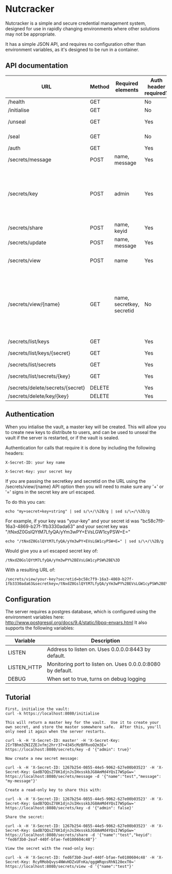 # Nutcracker

Nutcracker is a simple and secure credential management system, designed for use in rapidly changing environments where other solutions may not be appropriate.

It has a simple JSON API, and requires no configuration other than environment variables, as it's designed to be run in a container.

## API documentation

| URL                     | Method | Required elements | Auth header required? | Description                                                        |
|-------------------------|--------|-------------------|-----------------------|--------------------------------------------------------------------|
| /health                 | GET    |                   | No                    | Healthcheck                                                        |
| /initialise             | GET    |                   | No                    | Set up vault credentials                                           |
| /unseal                 | GET    |                   | Yes                   | Unlock vault so that secrets can be created                        |
| /seal                   | GET    |                   | No                    | Lock vault to prevent secret creation                              |
| /auth                   | GET    |                   | Yes                    | Returns account type                              |
| /secrets/message        | POST   | name, message     | Yes                   | Create new secret                                                  |
| /secrets/key            | POST   | admin             | Yes                   | Create new key.  Set the boolean "admin" to true for a key with write access.  Optionally a "name" attribute can be specified to add a named key (otherwise a UUID will be used).      |
| /secrets/share          | POST   | name, keyid       | Yes                   | Share a secret with a key for later retrieval                      |
| /secrets/update         | POST   | name, message     | Yes                   | Update the content of an existing key                              |
| /secrets/view           | POST   | name              | Yes                   | Retrieve a secret shared with your authentication key              |
| /secrets/view/{name}    | GET    | name, secretkey, secretid  | No           | Retrieve a secret shared with your authentication key where {name} is the keyname and secretid and secretkey are url parameters. e.g. /secrets/view/name?secretid=...&secretkey=... (see authentication section for more details). |
| /secrets/list/keys      | GET    |                   | Yes                   | List all keys |
| /secrets/list/keys/{secret} | GET    |                   | Yes                   | List all keys which can read the secret |
| /secrets/list/secrets      | GET    |                   | Yes                   | List all secrets |
| /secrets/list/secrets/{key} | GET    |                   | Yes                   | List all secrets readable by the key |
| /secrets/delete/secrets/{secret} | DELETE    |                   | Yes                   | Delete a secret by name |
| /secrets/delete/key/{key} | DELETE    |                   | Yes                   | Delete a key by name |

## Authentication

When you intialise the vault, a master key will be created.
This will allow you to create new keys to distribute to users, and can be used to unseal the vault if the server is restarted, or if the vault is sealed.

Authentication for calls that require it is done by including the following headers:

```X-Secret-ID: your key name```

```X-Secret-Key: your secret key```

If you are passing the secretkey and secretid on the URL using the /secrets/view/{name} API option then you will need to make sure any '+' or '=' signs in the secret key are url escaped.

To do this you can:

```
echo "my+secret+key+string" | sed s/\+/\%2B/g | sed s/\=/\%3D/g
```

For example, if your key was "your-key" and your secret id was "bc58c7f9-16a3-4869-b27f-1fb3330ada63" and your secret key was "/tNxdZ0GslQYtM7LfyQA/yYm3wPY+EVsLGW1cyPSW+E="

```
echo "/tNxdZ0GslQYtM7LfyQA/yYm3wPY+EVsLGW1cyPSW+E=" | sed s/\+/\%2B/g
```

Would give you a url escaped secret key of:

```
/tNxdZ0GslQYtM7LfyQA/yYm3wPY%2BEVsLGW1cyPSW%2BE%3D
```

With a resulting URL of:

```
/secrets/view/your-key?secretid=bc58c7f9-16a3-4869-b27f-1fb3330ada63&secretkey=/tNxdZ0GslQYtM7LfyQA/yYm3wPY%2BEVsLGW1cyPSW%2BE%3D
```


## Configuration

The server requires a postgres database, which is configured using the environment variables here: http://www.postgresql.org/docs/9.4/static/libpq-envars.html
It also supports the following variables:

| Variable | Description |
|----------|-------------|
| LISTEN   | Address to listen on.  Uses 0.0.0.0:8443 by default. |
| LISTEN_HTTP   | Monitoring port to listen on.  Uses 0.0.0.0:8080 by default. |
| DEBUG    | When set to true, turns on debug logging |

## Tutorial

```
First, initialise the vault:
curl -k https://localhost:8080/initialise

This will return a master key for the vault.  Use it to create your own secret, and store the master somewhere safe.  After this, you'll only need it again when the server restarts.

curl -k -H 'X-Secret-ID: master' -H 'X-Secret-Key: 2IrTBhm3ZNIZZEJxfmj2hrr37+4345cMzBFRvoO2m3E=' https://localhost:8080/secrets/key -d '{"admin": true}'

Now create a new secret message:

curl -k -H 'X-Secret-ID: 1267b254-0855-44e5-9062-627e00b03523' -H 'X-Secret-Key: GadB7QQsZ78K1djnJsIHxsskbJG8AmMd4YQsI7WSpGw=' https://localhost:8080/secrets/message -d '{"name":"test","message": "my-message"}'

Create a read-only key to share this with:

curl -k -H 'X-Secret-ID: 1267b254-0855-44e5-9062-627e00b03523' -H 'X-Secret-Key: GadB7QQsZ78K1djnJsIHxsskbJG8AmMd4YQsI7WSpGw=' https://localhost:8080/secrets/key -d '{"admin": false}'

Share the secret:

curl -k -H 'X-Secret-ID: 1267b254-0855-44e5-9062-627e00b03523' -H 'X-Secret-Key: GadB7QQsZ78K1djnJsIHxsskbJG8AmMd4YQsI7WSpGw=' https://localhost:8080/secrets/share -d '{"name":"test","keyid": "fed6f3b0-2eaf-440f-bfae-fe0100604c48"}'

View the secret with the read-only key:

curl -k -H 'X-Secret-ID: fed6f3b0-2eaf-440f-bfae-fe0100604c48' -H 'X-Secret-Key: RcyRMobQvys4NWvHDZxUFnKa/qggWRqosRhN120exT0=' https://localhost:8080/secrets/view -d '{"name":"test"}'
```
